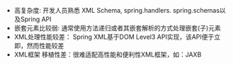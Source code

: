 - 高复杂度: 开发人员熟悉 XML Schema, spring.handlers. spring.schemas以及Spring API
- 嵌套元素比较弱: 通常使用方法递归或者其嵌套解析的方式处理嵌套(子)元素
- XML处理性能较差： Spring XML基于DOM Level3 API实现，该API便于立即，然而性能较差
- XML框架 移植性差：很难适配高性能和便利性XML框架，如：JAXB